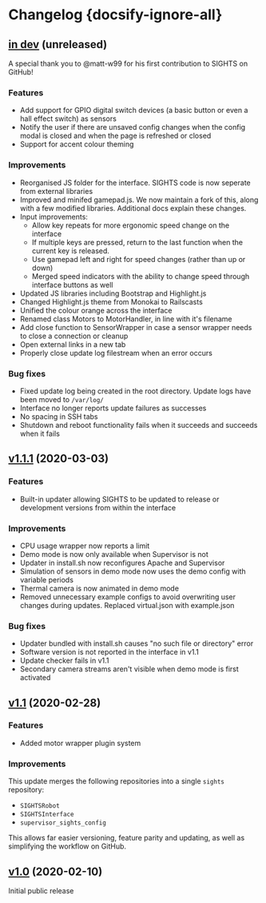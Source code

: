 # Changelog {docsify-ignore-all}
## [in dev]() (unreleased)

A special thank you to @matt-w99 for his first contribution to SIGHTS on GitHub!

### Features

- Add support for GPIO digital switch devices (a basic button or even a hall effect switch) as sensors
- Notify the user if there are unsaved config changes when the config modal is closed and when the page is refreshed or closed
- Support for accent colour theming

### Improvements

- Reorganised JS folder for the interface. SIGHTS code is now seperate from external libraries
- Improved and minifed gamepad.js. We now maintain a fork of this, along with a few modified libraries. Additional docs explain these changes.
- Input improvements:
  - Allow key repeats for more ergonomic speed change on the interface
  - If multiple keys are pressed, return to the last function when the current key is released.
  - Use gamepad left and right for speed changes (rather than up or down)
  - Merged speed indicators with the ability to change speed through interface buttons as well
- Updated JS libraries including Bootstrap and Highlight.js
- Changed Highlight.js theme from Monokai to Railscasts
- Unified the colour orange across the interface
- Renamed class Motors to MotorHandler, in line with it's filename
- Add close function to SensorWrapper in case a sensor wrapper needs to close a connection or cleanup
- Open external links in a new tab
- Properly close update log filestream when an error occurs

### Bug fixes

- Fixed update log being created in the root directory. Update logs have been moved to `/var/log/`
- Interface no longer reports update failures as successes
- No spacing in SSH tabs 
- Shutdown and reboot functionality fails when it succeeds and succeeds when it fails

## [v1.1.1](https://github.com/SFXRescue/sights/releases/tag/v1.1.1) (2020-03-03)

### Features

- Built-in updater allowing SIGHTS to be updated to release or development versions from within the interface

### Improvements

- CPU usage wrapper now reports a limit
- Demo mode is now only available when Supervisor is not
- Updater in install.sh now reconfigures Apache and Supervisor
- Simulation of sensors in demo mode now uses the demo config with variable periods
- Thermal camera is now animated in demo mode
- Removed unnecessary example configs to avoid overwriting user changes during updates. Replaced virtual.json with example.json

### Bug fixes

- Updater bundled with install.sh causes "no such file or directory" error
- Software version is not reported in the interface in v1.1
- Update checker fails in v1.1
- Secondary camera streams aren't visible when demo mode is first activated

## [v1.1](https://github.com/SFXRescue/sights/releases/tag/v1.1) (2020-02-28)

### Features

- Added motor wrapper plugin system

### Improvements

This update merges the following repositories into a single `sights` repository:

- `SIGHTSRobot`
- `SIGHTSInterface`
- `supervisor_sights_config`

This allows far easier versioning, feature parity and updating, as well as simplifying the workflow on GitHub.

## [v1.0](https://github.com/SFXRescue/sights/releases/tag/v1.0) (2020-02-10)

Initial public release
